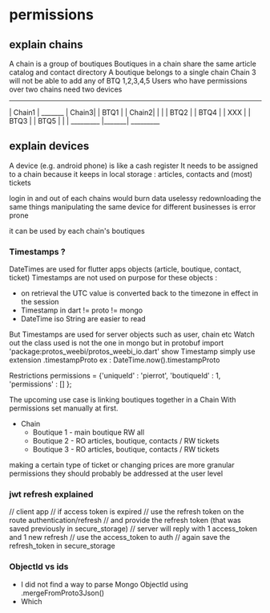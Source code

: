 # permissions
## explain chains

A chain is a group of boutiques
Boutiques in a chain share the same article catalog and contact directory
A boutique belongs to a single chain
Chain 3 will not be able to add any of BTQ 1,2,3,4,5
Users who have permissions over two chains need two devices

 _______                         _______  
| Chain1 |        _______        | Chain3|
| BTQ1   |       | Chain2|       |       |
| BTQ2   |       | BTQ4  |       |  XXX  |
| BTQ3   |       | BTQ5  |       |       |
_________        |_______|       _________


## explain devices

A device (e.g. android phone) is like a cash register
It needs to be assigned to a chain because it keeps in local storage :
articles, contacts and (most) tickets

login in and out of each chains would burn data uselessy redownloading the same things
manipulating the same device for different businesses is error prone

it can be used by each chain's boutiques


### Timestamps ?

DateTimes are used for flutter apps objects (article, boutique, contact, ticket)
Timestamps are not used on purpose for these objects :

- on retrieval the UTC value is converted back to the timezone in effect in the session
- Timestamp in dart != proto != mongo
- DateTime iso String are easier to read

But Timestamps are used for server objects such as user, chain etc
Watch out the class used is not the one in mongo but in protobuf 
import 'package:protos_weebi/protos_weebi_io.dart' show Timestamp
simply use extension .timestampProto ex : DateTime.now().timestampProto

Restrictions permissions = {'uniqueId' : 'pierrot', 'boutiqueId' : 1, 'permissions' : [] };

The upcoming use case is linking boutiques together in a Chain
With permissions set manually at first.
- Chain
    - Boutique 1 - main boutique RW all
    - Boutique 2 - RO articles, boutique, contacts / RW tickets
    - Boutique 3 - RO articles, boutique, contacts / RW tickets

making a certain type of ticket or changing prices are more granular permissions
they should probably be addressed at the user level


### jwt refresh explained
// client app
// if access token is expired
// use the refresh token on the route authentication/refresh
// and provide the refresh token (that was saved previously in secure_storage)
// server will reply with 1 access_token and 1 new refresh
// use the access_token to auth
// again save the refresh_token in secure_storage

### ObjectId vs ids

- I did not find a way to parse Mongo ObjectId using .mergeFromProto3Json()
- Which 

